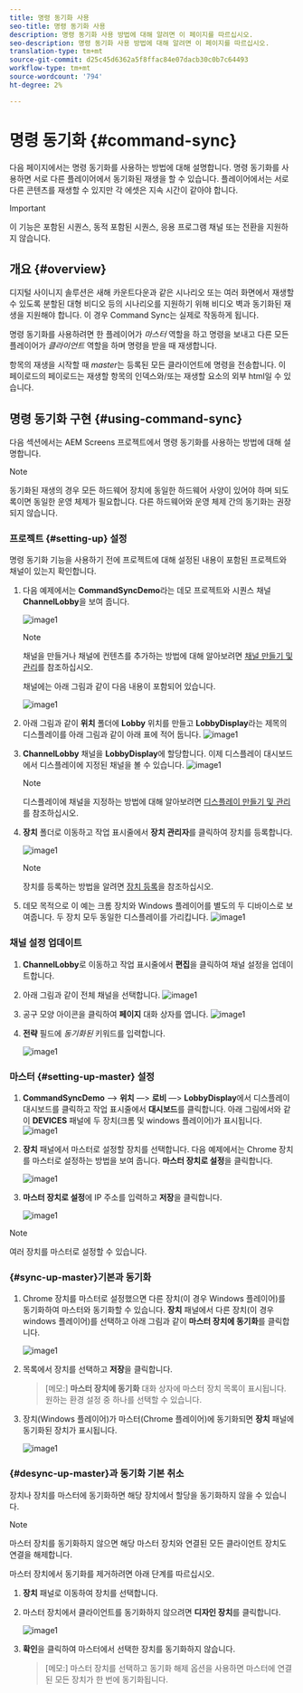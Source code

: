 ```yaml
---
title: 명령 동기화 사용
seo-title: 명령 동기화 사용
description: 명령 동기화 사용 방법에 대해 알려면 이 페이지를 따르십시오.
seo-description: 명령 동기화 사용 방법에 대해 알려면 이 페이지를 따르십시오.
translation-type: tm+mt
source-git-commit: d25c45d6362a5f8ffac84e07dacb30c0b7c64493
workflow-type: tm+mt
source-wordcount: '794'
ht-degree: 2%

---
```



# 명령 동기화 {#command-sync}

다음 페이지에서는 명령 동기화를 사용하는 방법에 대해 설명합니다. 명령 동기화를 사용하면 서로 다른 플레이어에서 동기화된 재생을 할 수 있습니다. 플레이어에서는 서로 다른 콘텐츠를 재생할 수 있지만 각 에셋은 지속 시간이 같아야 합니다.

>[!IMPORTANT]
>
>이 기능은 포함된 시퀀스, 동적 포함된 시퀀스, 응용 프로그램 채널 또는 전환을 지원하지 않습니다.

## 개요 {#overview}

디지털 사이니지 솔루션은 새해 카운트다운과 같은 시나리오 또는 여러 화면에서 재생할 수 있도록 분할된 대형 비디오 등의 시나리오를 지원하기 위해 비디오 벽과 동기화된 재생을 지원해야 합니다. 이 경우 Command Sync는 실제로 작동하게 됩니다.

명령 동기화를 사용하려면 한 플레이어가 *마스터* 역할을 하고 명령을 보내고 다른 모든 플레이어가 *클라이언트* 역할을 하며 명령을 받을 때 재생합니다.

항목의 재생을 시작할 때 *master*&#x200B;는 등록된 모든 클라이언트에 명령을 전송합니다. 이 페이로드의 페이로드는 재생할 항목의 인덱스와/또는 재생할 요소의 외부 html일 수 있습니다.

## 명령 동기화 구현 {#using-command-sync}

다음 섹션에서는 AEM Screens 프로젝트에서 명령 동기화를 사용하는 방법에 대해 설명합니다.

>[!NOTE]
>
>동기화된 재생의 경우 모든 하드웨어 장치에 동일한 하드웨어 사양이 있어야 하며 되도록이면 동일한 운영 체제가 필요합니다. 다른 하드웨어와 운영 체제 간의 동기화는 권장되지 않습니다.

### 프로젝트 {#setting-up} 설정

명령 동기화 기능을 사용하기 전에 프로젝트에 대해 설정된 내용이 포함된 프로젝트와 채널이 있는지 확인합니다.

1. 다음 예제에서는 **CommandSyncDemo**&#x200B;라는 데모 프로젝트와 시퀀스 채널 **ChannelLobby**&#x200B;을 보여 줍니다.

   ![image1](assets/command-sync/command-sync1-1.png)

   >[!NOTE]
   >
   >채널을 만들거나 채널에 컨텐츠를 추가하는 방법에 대해 알아보려면 [채널 만들기 및 관리](/help/user-guide/managing-channels.md)를 참조하십시오.

   채널에는 아래 그림과 같이 다음 내용이 포함되어 있습니다.

   ![image1](assets/command-sync/command-sync2-1.png)

1. 아래 그림과 같이 **위치** 폴더에 **Lobby** 위치를 만들고 **LobbyDisplay**라는 제목의 디스플레이를 아래 그림과 같이 아래 표에 적어 둡니다.
   ![image1](assets/command-sync/command-sync3-1.png)

1. **ChannelLobby** 채널을 **LobbyDisplay**에 할당합니다. 이제 디스플레이 대시보드에서 디스플레이에 지정된 채널을 볼 수 있습니다.
   ![image1](assets/command-sync/command-sync4-1.png)

   >[!NOTE]
   >
   >디스플레이에 채널을 지정하는 방법에 대해 알아보려면 [디스플레이 만들기 및 관리](/help/user-guide/managing-displays.md)를 참조하십시오.

1. **장치** 폴더로 이동하고 작업 표시줄에서 **장치 관리자**&#x200B;를 클릭하여 장치를 등록합니다.

   ![image1](assets/command-sync5.png)

   >[!NOTE]
   >
   >장치를 등록하는 방법을 알려면 [장치 등록](/help/user-guide/device-registration.md)을 참조하십시오.

1. 데모 목적으로 이 예는 크롬 장치와 Windows 플레이어를 별도의 두 디바이스로 보여줍니다. 두 장치 모두 동일한 디스플레이를 가리킵니다.
   ![image1](assets/command-sync6.png)

### 채널 설정 업데이트

1. **ChannelLobby**&#x200B;로 이동하고 작업 표시줄에서 **편집**&#x200B;을 클릭하여 채널 설정을 업데이트합니다.

1. 아래 그림과 같이 전체 채널을 선택합니다.
   ![image1](assets/command-sync/command-sync7-1.png)

1. 공구 모양 아이콘을 클릭하여 **페이지** 대화 상자를 엽니다.
   ![image1](assets/command-sync/command-sync8-1.png)

1. **전략** 필드에 *동기화된* 키워드를 입력합니다.

   ![image1](assets/command-sync/command-sync9-1.png)


### 마스터 {#setting-up-master} 설정

1. **CommandSyncDemo** —> **위치** —> **로비** —> **LobbyDisplay**&#x200B;에서 디스플레이 대시보드를 클릭하고 작업 표시줄에서 **대시보드**를 클릭합니다.
아래 그림에서와 같이 **DEVICES** 패널에 두 장치(크롬 및 windows 플레이어)가 표시됩니다.
   ![image1](assets/command-sync/command-sync10-1.png)

1. **장치** 패널에서 마스터로 설정할 장치를 선택합니다. 다음 예제에서는 Chrome 장치를 마스터로 설정하는 방법을 보여 줍니다. **마스터 장치로 설정**&#x200B;을 클릭합니다.

   ![image1](assets/command-sync/command-sync11-1.png)

1. **마스터 장치로 설정**&#x200B;에 IP 주소를 입력하고 **저장**&#x200B;을 클릭합니다.

   ![image1](assets/command-sync/command-sync12-1.png)

>[!NOTE]
>
>여러 장치를 마스터로 설정할 수 있습니다.

### {#sync-up-master}기본과 동기화

1. Chrome 장치를 마스터로 설정했으면 다른 장치(이 경우 Windows 플레이어)를 동기화하여 마스터와 동기화할 수 있습니다.
**장치** 패널에서 다른 장치(이 경우 windows 플레이어)를 선택하고 아래 그림과 같이 **마스터 장치에 동기화**&#x200B;를 클릭합니다.

   ![image1](assets/command-sync/command-sync13-1.png)

1. 목록에서 장치를 선택하고 **저장**&#x200B;을 클릭합니다.

   >[메모:]
   > **마스터 장치에 동기화** 대화 상자에 마스터 장치 목록이 표시됩니다. 원하는 환경 설정 중 하나를 선택할 수 있습니다.

1. 장치(Windows 플레이어)가 마스터(Chrome 플레이어)에 동기화되면 **장치** 패널에 동기화된 장치가 표시됩니다.

   ![image1](assets/command-sync/command-sync14-1.png)

### {#desync-up-master}과 동기화 기본 취소

장치나 장치를 마스터에 동기화하면 해당 장치에서 할당을 동기화하지 않을 수 있습니다.

>[!NOTE]
>
>마스터 장치를 동기화하지 않으면 해당 마스터 장치와 연결된 모든 클라이언트 장치도 연결을 해제합니다.

마스터 장치에서 동기화를 제거하려면 아래 단계를 따르십시오.

1. **장치** 패널로 이동하여 장치를 선택합니다.

1. 마스터 장치에서 클라이언트를 동기화하지 않으려면 **디자인 장치**&#x200B;를 클릭합니다.

   ![image1](assets/command-sync/command-sync15-1.png)

1. **확인**&#x200B;을 클릭하여 마스터에서 선택한 장치를 동기화하지 않습니다.

   >[메모:]
   > 마스터 장치를 선택하고 동기화 해제 옵션을 사용하면 마스터에 연결된 모든 장치가 한 번에 동기화됩니다.
